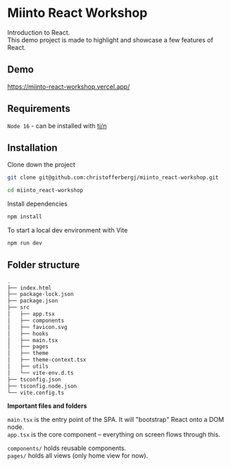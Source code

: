# Miinto React Workshop

Introduction to React.  
This demo project is made to highlight and showcase a few features of React. 

## Demo
https://miinto-react-workshop.vercel.app/

## Requirements

`Node 16` - can be installed with [tj/n]([url](https://github.com/tj/n))


## Installation

Clone down the project

```bash
git clone git@github.com:christofferbergj/miinto_react-workshop.git
```

```bash
cd miinto_react-workshop
```

Install dependencies
```bash
npm install
```

To start a local dev environment with Vite
```bash
npm run dev
```


## Folder structure

```bash
.
├── index.html
├── package-lock.json
├── package.json
├── src
│   ├── app.tsx
│   ├── components
│   ├── favicon.svg
│   ├── hooks
│   ├── main.tsx
│   ├── pages
│   ├── theme
│   ├── theme-context.tsx
│   ├── utils
│   └── vite-env.d.ts
├── tsconfig.json
├── tsconfig.node.json
└── vite.config.ts
```

**Important files and folders**

`main.tsx` is the entry point of the SPA. It will "bootstrap" React onto a DOM node.  
`app.tsx` is the core component – everything on screen flows through this.  

`components/` holds reusable components.  
`pages/` holds all views (only home view for now). 
